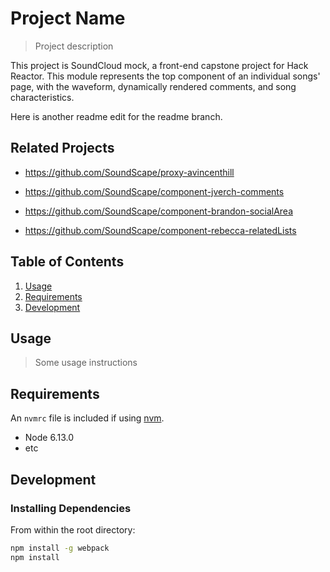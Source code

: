 # Project Name

> Project description

This project is SoundCloud mock, a front-end capstone project for Hack Reactor. This module
represents the top component of an individual songs' page, with the waveform, dynamically rendered
comments, and song characteristics.

Here is another readme edit for the readme branch.


## Related Projects

  - https://github.com/SoundScape/proxy-avincenthill

  - https://github.com/SoundScape/component-jverch-comments
  - https://github.com/SoundScape/component-brandon-socialArea
  - https://github.com/SoundScape/component-rebecca-relatedLists

## Table of Contents

1. [Usage](#Usage)
1. [Requirements](#requirements)
1. [Development](#development)

## Usage

> Some usage instructions

## Requirements

An `nvmrc` file is included if using [nvm](https://github.com/creationix/nvm).

- Node 6.13.0
- etc

## Development

### Installing Dependencies

From within the root directory:

```sh
npm install -g webpack
npm install
```

